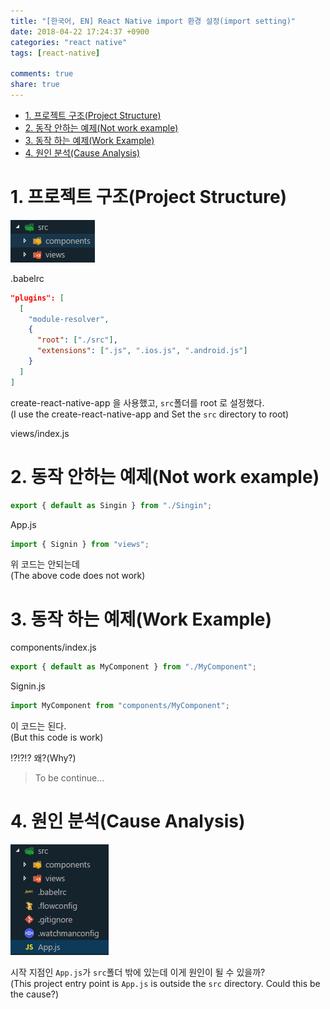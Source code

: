 ```yaml
---
title: "[한국어, EN] React Native import 환경 설정(import setting)"
date: 2018-04-22 17:24:37 +0900
categories: "react native"
tags: [react-native]

comments: true
share: true
---
```


<!-- TOC -->

- [1. 프로젝트 구조(Project Structure)](#1-프로젝트-구조project-structure)
- [2. 동작 안하는 예제(Not work example)](#2-동작-안하는-예제not-work-example)
- [3. 동작 하는 예제(Work Example)](#3-동작-하는-예제work-example)
- [4. 원인 분석(Cause Analysis)](#4-원인-분석cause-analysis)

<!-- /TOC -->

# 1. 프로젝트 구조(Project Structure)

![project_structure.png](/images/project_structure.png)

.babelrc

```json
"plugins": [
  [
    "module-resolver",
    {
      "root": ["./src"],
      "extensions": [".js", ".ios.js", ".android.js"]
    }
  ]
]
```

create-react-native-app 을 사용했고, `src`폴더를 root 로 설정했다.  
(I use the create-react-native-app and Set the `src` directory to root)

views/index.js

# 2. 동작 안하는 예제(Not work example)

```js
export { default as Singin } from "./Singin";
```

App.js

```js
import { Signin } from "views";
```

위 코드는 안되는데  
(The above code does not work)

# 3. 동작 하는 예제(Work Example)

components/index.js

```js
export { default as MyComponent } from "./MyComponent";
```

Signin.js

```js
import MyComponent from "components/MyComponent";
```

이 코드는 된다.  
(But this code is work)

!?!?!? 왜?(Why?)

> To be continue...

# 4. 원인 분석(Cause Analysis)

![project_structure2.png](/images/project_structure2.png)

시작 지점인 `App.js`가 `src`폴더 밖에 있는데 이게 원인이 될 수 있을까?  
(This project entry point is `App.js` is outside the `src` directory. Could this be the cause?)
